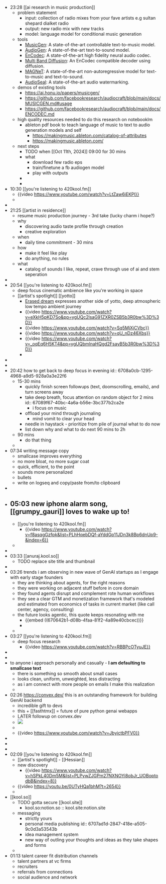 - 23:28 [[ai research in music production]]
	- problem statement
		- input: collection of radio mixes from your fave artists e.g sultan shepard dialket radio
		- output: new radio mix with new tracks
		- model: language model for conditional music generation
	- tools
		- [MusicGen](https://github.com/facebookresearch/audiocraft/blob/main/docs/MUSICGEN.md): A state-of-the-art controllable text-to-music model.
		- [AudioGen](https://github.com/facebookresearch/audiocraft/blob/main/docs/AUDIOGEN.md): A state-of-the-art text-to-sound model.
		- [EnCodec](https://github.com/facebookresearch/audiocraft/blob/main/docs/ENCODEC.md): A state-of-the-art high fidelity neural audio codec.
		- [Multi Band Diffusion](https://github.com/facebookresearch/audiocraft/blob/main/docs/MBD.md): An EnCodec compatible decoder using diffusion.
		- [MAGNeT](https://github.com/facebookresearch/audiocraft/blob/main/docs/MAGNET.md): A state-of-the-art non-autoregressive model for text-to-music and text-to-sound.
		- [AudioSeal](https://github.com/facebookresearch/audiocraft/blob/main/docs/WATERMARKING.md): A state-of-the-art audio watermarking.
	- demos of existing tools
		- https://ai.honu.io/papers/musicgen/
		- https://github.com/facebookresearch/audiocraft/blob/main/docs/MUSICGEN.md#usage
		- https://github.com/facebookresearch/audiocraft/blob/main/docs/ENCODEC.md
	- high quality resources needed to do this research on notebooklm
		- ableton pdf book to teach language of music to text to audio generation models and self
			- https://makingmusic.ableton.com/catalog-of-attributes
			- https://makingmusic.ableton.com/
	- next steps
		- TODO when [[Oct 11th, 2024]] 09:00 for 30 mins
		- what
			- download few radio eps
			- train/finetune a fb audiogen model
			- play with outputs
		-
		-
- 10:30 [[you're listening to 420kool.fm]]
	- {{video https://www.youtube.com/watch?v=LtZaw6iEKPI}}
	-
-
- 21:25 [[artist in residence]]
	- resume music production journey - 3rd take (lucky charm i hope?)
	- why
		- discovering audio taste profile through creation
		- creative exploration
	- when
		- daily time commitment - 30 mins
	- how
		- make it feel like play
		- do anything, no rules
	- what
		- catalog of sounds I like, repeat, crave through use of ai and stem seperation
-
- 20:54 [[you're listening to 420kool.fm]]
	- deep focus cinematic ambience like you're working in space
	- [[artist's spotlight]] [[yotto]]
		- [Erased dream](https://yotto.bandcamp.com/album/erased-dreams) expresses another side of yotto, deep atmospheric low tempo ambient journey
		- {{video https://www.youtube.com/watch?v=eXkH5pKD7So&pp=ygUQc2lsaG91ZXR0ZSB5b3R0bw%3D%3D}}
		- {{video https://www.youtube.com/watch?v=Sq5MjXjCVbc}}
		- {{video https://www.youtube.com/watch?v=qU_nDz46Xbs}}
		- {{video https://www.youtube.com/watch?v=_oqEq6H5KT4&pp=ygUQbmlnaHQgd2FsayB5b3R0bw%3D%3D}}
		-
-
-
- 20:42 how to get back to deep focus in evening
  id:: 6708a0cb-1295-4968-a9d5-928a0a3e22f6
	- 15-30 mins
		- quickly finish screen followups (text, doomscrolling, emails), and turn screens away
		- take deep breath, focus attention on random object for 2 mins
		  id:: 67089f67-40bc-4a6a-b56e-3bc377b2ca2e
			- i focus on music
		- offload your mind through journaling
			- mind vomit to clear your head
		- needle in haystack - prioritize from pile of journal what to do now
		- list down why and what to do next 90 mins to 2h
	- 90 mins
		- do that thing
	-
- 07:34 writing message copy
	- smallcase improves everything
	- no more bloat, no more sugar coat
	- quick, efficient, to the point
	- sounds more personalized
	- bullets
	- write on logseq and copy/paste from/to clipboard
-
- 05:03 new iphone alarm song, [[grumpy_gauri]] loves to wake up to!
	-
	- [[you're listening to 420kool.fm]]
		- {{video https://www.youtube.com/watch?v=f8asqgGzfpk&list=PLhHqebDQf-aYddGp11JDn3k8Bp6dnUp9-&index=6}}
	-
-
- 03:33 [[anuraj.kool.so]]
	- TODO replace site title and thumbnail
-
- 03:26 trends i am observing in new wave of GenAI startups as I engage with early stage founders
	- they are thinking about agents, for the right reasons
	- they were working on adjacent stuff before in core domain
	- they found agents disrupt and complement rote human workflows
	- they see a clear GTM and monetization framework that's modeled and estimated from economics of tasks in current market (like call center, agency, consulting)
	- the future looks agentic, this quote keeps resonating with me
		- {{embed ((670642b1-d08b-4faa-81f2-4a89e40cbcec))}}
		-
	-
- 03:27 [[you're listening to 420kool.fm]]
	- deep focus research
		- {{video https://www.youtube.com/watch?v=RBBPcOTyuJE}}
-
-
- to anyone i approach personally and casually - **I am defaulting to smallcase text**
	- there is something so smooth about small cases
	- looks clean, uniform, unweighted, less distracting
	- as i am connect with more people on emails I make this realization
	-
- 02:26 https://convex.dev/  this is an outstanding framework for building GenAI backend
	- incredible gift to devs
	- this + [[fasthtmx]] = future of pure python genai webapps
	- LATER followup on convex.dev
	- ![](https://www.convex.dev/home/hero/diagram-wide-labels.svg)
	-
	- {{video https://www.youtube.com/watch?v=JbyictbPFV0}}
-
-
-
- 02:09 [[you're listening to 420kool.fm]]
	- [[artist's spotlight]] - [[Hessian]]
	- new discovery
		- {{video https://www.youtube.com/watch?v=hSPkL40Dm5M&list=PLPywZJGPm27NXNOYi8obJr_UOBoptodbB&index=8}}
	- {{video https://youtu.be/0UTyHQa1bhM?t=2654}}
	-
- [[kool.so]]
	- TODO gotta secure [[kool.site]]
		- kool.so:notion.so :: kool.site:notion.site
	- messaging
		- strictly yours
		- personal media publishing
		  id:: 6707ad1d-2847-418e-a505-9c0d3a53543b
		- idea management system
		- new way of outling your thoughts and ideas as they take shapes and forms
	-
- 01:13 talent career fit distribution channels
	- talent partners at vc firms
	- recruiters
	- referrals from connections
	- social audience and network